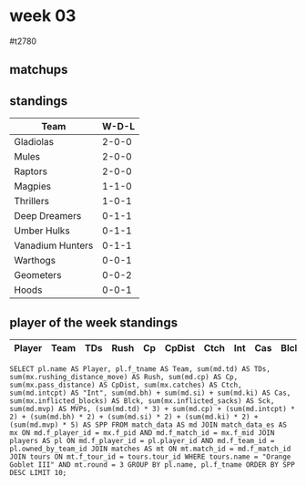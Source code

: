 # week 03

#t2780

## matchups

 


## standings

| Team | W-D-L |
|-------|-----|
| Gladiolas | 2-0-0 |
| Mules | 2-0-0 |
| Raptors | 2-0-0 |
| Magpies | 1-1-0 |
| Thrillers | 1-0-1 |
| Deep Dreamers | 0-1-1 |
| Umber Hulks | 0-1-1 |
| Vanadium Hunters | 0-1-1 |
| Warthogs | 0-0-1 |
| Geometers | 0-0-2 |
| Hoods | 0-0-1 |

## player of the week standings

| Player            | Team             | TDs  | Rush | Cp   | CpDist | Ctch | Int | Cas  | Blck | Sck | MVP | SPP  |
|-------------------|------------------|------|------|------|----------|---------|---|---|--------|-------|------|------|


```
SELECT pl.name AS Player, pl.f_tname AS Team, sum(md.td) AS TDs, sum(mx.rushing_distance_move) AS Rush, sum(md.cp) AS Cp,	sum(mx.pass_distance) AS CpDist, sum(mx.catches) AS Ctch, sum(md.intcpt) AS "Int", sum(md.bh) + sum(md.si) + sum(md.ki) AS Cas, sum(mx.inflicted_blocks) AS Blck, sum(mx.inflicted_sacks) AS Sck, sum(md.mvp) AS MVPs, (sum(md.td) * 3) + sum(md.cp) + (sum(md.intcpt) * 2) + (sum(md.bh) * 2) + (sum(md.si) * 2) + (sum(md.ki) * 2) + (sum(md.mvp) * 5) AS SPP FROM match_data AS md JOIN match_data_es AS mx ON md.f_player_id = mx.f_pid AND md.f_match_id = mx.f_mid JOIN players AS pl ON md.f_player_id = pl.player_id AND md.f_team_id = pl.owned_by_team_id JOIN matches AS mt ON mt.match_id = md.f_match_id JOIN tours ON mt.f_tour_id = tours.tour_id WHERE tours.name = "Orange Goblet III" AND mt.round = 3 GROUP BY pl.name, pl.f_tname ORDER BY SPP DESC LIMIT 10;
```
